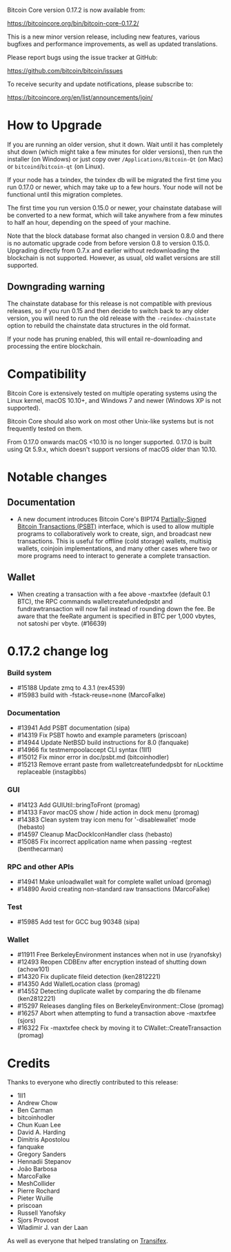 Bitcoin Core version 0.17.2 is now available from:

  <https://bitcoincore.org/bin/bitcoin-core-0.17.2/>

This is a new minor version release, including new features, various bugfixes
and performance improvements, as well as updated translations.

Please report bugs using the issue tracker at GitHub:

  <https://github.com/bitcoin/bitcoin/issues>

To receive security and update notifications, please subscribe to:

  <https://bitcoincore.org/en/list/announcements/join/>

How to Upgrade
==============

If you are running an older version, shut it down. Wait until it has completely
shut down (which might take a few minutes for older versions), then run the
installer (on Windows) or just copy over `/Applications/Bitcoin-Qt` (on Mac)
or `bitcoind`/`bitcoin-qt` (on Linux).

If your node has a txindex, the txindex db will be migrated the first time you
run 0.17.0 or newer, which may take up to a few hours. Your node will not be
functional until this migration completes.

The first time you run version 0.15.0 or newer, your chainstate database will be converted to a
new format, which will take anywhere from a few minutes to half an hour,
depending on the speed of your machine.

Note that the block database format also changed in version 0.8.0 and there is no
automatic upgrade code from before version 0.8 to version 0.15.0. Upgrading
directly from 0.7.x and earlier without redownloading the blockchain is not supported.
However, as usual, old wallet versions are still supported.

Downgrading warning
-------------------

The chainstate database for this release is not compatible with previous
releases, so if you run 0.15 and then decide to switch back to any
older version, you will need to run the old release with the `-reindex-chainstate`
option to rebuild the chainstate data structures in the old format.

If your node has pruning enabled, this will entail re-downloading and
processing the entire blockchain.

Compatibility
==============

Bitcoin Core is extensively tested on multiple operating systems using
the Linux kernel, macOS 10.10+, and Windows 7 and newer (Windows XP is not supported).

Bitcoin Core should also work on most other Unix-like systems but is not
frequently tested on them.

From 0.17.0 onwards macOS <10.10 is no longer supported. 0.17.0 is built using Qt 5.9.x, which doesn't
support versions of macOS older than 10.10.

Notable changes
===============

Documentation
-------------

- A new document introduces Bitcoin Core's BIP174
  [Partially-Signed Bitcoin Transactions (PSBT)](https://github.com/bitcoin/bitcoin/blob/0.17/doc/psbt.md)
  interface, which is used to allow multiple programs to collaboratively
  work to create, sign, and broadcast new transactions.  This is useful
  for offline (cold storage) wallets, multisig wallets, coinjoin
  implementations, and many other cases where two or more programs need
  to interact to generate a complete transaction.

Wallet
------

- When creating a transaction with a fee above -maxtxfee (default 0.1 BTC), the RPC commands walletcreatefundedpsbt and fundrawtransaction will now fail instead of rounding down the fee. Be aware that the feeRate argument is specified in BTC per 1,000 vbytes, not satoshi per vbyte. (#16639)

0.17.2 change log
=================

### Build system
- #15188 Update zmq to 4.3.1 (rex4539)
- #15983 build with -fstack-reuse=none (MarcoFalke)

### Documentation
- #13941 Add PSBT documentation (sipa)
- #14319 Fix PSBT howto and example parameters (priscoan)
- #14944 Update NetBSD build instructions for 8.0 (fanquake)
- #14966 fix testmempoolaccept CLI syntax (1Il1)
- #15012 Fix minor error in doc/psbt.md (bitcoinhodler)
- #15213 Remove errant paste from walletcreatefundedpsbt for nLocktime replaceable (instagibbs)

### GUI
- #14123 Add GUIUtil::bringToFront (promag)
- #14133 Favor macOS show / hide action in dock menu (promag)
- #14383 Clean system tray icon menu for '-disablewallet' mode (hebasto)
- #14597 Cleanup MacDockIconHandler class (hebasto)
- #15085 Fix incorrect application name when passing -regtest (benthecarman)

### RPC and other APIs
- #14941 Make unloadwallet wait for complete wallet unload (promag)
- #14890 Avoid creating non-standard raw transactions (MarcoFalke)

### Test
- #15985 Add test for GCC bug 90348 (sipa)

### Wallet
- #11911 Free BerkeleyEnvironment instances when not in use (ryanofsky)
- #12493 Reopen CDBEnv after encryption instead of shutting down (achow101)
- #14320 Fix duplicate fileid detection (ken2812221)
- #14350 Add WalletLocation class (promag)
- #14552 Detecting duplicate wallet by comparing the db filename (ken2812221)
- #15297 Releases dangling files on BerkeleyEnvironment::Close (promag)
- #16257 Abort when attempting to fund a transaction above -maxtxfee (sjors)
- #16322 Fix -maxtxfee check by moving it to CWallet::CreateTransaction (promag)

Credits
=======

Thanks to everyone who directly contributed to this release:

- 1Il1
- Andrew Chow
- Ben Carman
- bitcoinhodler
- Chun Kuan Lee
- David A. Harding
- Dimitris Apostolou
- fanquake
- Gregory Sanders
- Hennadii Stepanov
- João Barbosa
- MarcoFalke
- MeshCollider
- Pierre Rochard
- Pieter Wuille
- priscoan
- Russell Yanofsky
- Sjors Provoost
- Wladimir J. van der Laan

As well as everyone that helped translating on [Transifex](https://www.transifex.com/projects/p/bitcoin/).
